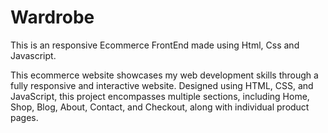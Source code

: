 # Wardrobe
This is an responsive Ecommerce FrontEnd made using Html, Css and Javascript.

This ecommerce website showcases my web development skills through a fully responsive and interactive website. Designed using HTML, CSS, and JavaScript, this project encompasses multiple sections, including Home, Shop, Blog, About, Contact, and Checkout, along with individual product pages.
